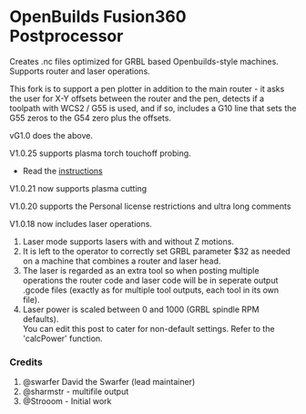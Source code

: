 # OpenBuilds Fusion360 Postprocessor

Creates .nc files optimized for GRBL based Openbuilds-style machines.
Supports router and laser operations.

This fork is to support a pen plotter in addition to the main router - it asks the user for X-Y offsets between the router and the pen, detects if a toolpath with WCS2 / G55 is used, and if so, includes a G10 line that sets the G55 zeros to the G54 zero plus the offsets.

vG1.0 does the above.

V1.0.25 supports plasma torch touchoff probing.
* Read the [instructions](https://github.com/OpenBuilds/OpenBuilds-Fusion360-Postprocessor/blob/master/README-plasma.md)

V1.0.21 now supports plasma cutting

V1.0.20 supports the Personal license restrictions and ultra long comments

V1.0.18 now includes laser operations. 
1. Laser mode supports lasers with and without Z motions.
1. It is left to the operator to correctly set GRBL parameter $32 as needed on a machine that combines a router and laser head.
1. The laser is regarded as an extra tool so when posting multiple operations the
   router code and laser code will be in seperate output .gcode files 
   (exactly as for multiple tool outputs, each tool in its own file).
1. Laser power is scaled between 0 and 1000 (GRBL spindle RPM defaults).  
   You can edit this post to cater for non-default settings. Refer to the 'calcPower' function.

### Credits ###

1. @swarfer David the Swarfer (lead maintainer)
1. @sharmstr - multifile output
1. @Strooom - Initial work
